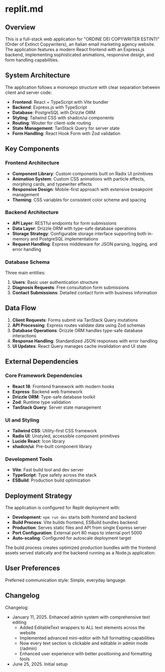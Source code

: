 # replit.md

## Overview

This is a full-stack web application for "ORDINE DEI COPYWRITER ESTINTI" (Order of Extinct Copywriters), an Italian email marketing agency website. The application features a modern React frontend with an Express.js backend, implementing sophisticated animations, responsive design, and form handling capabilities.

## System Architecture

The application follows a monorepo structure with clear separation between client and server code:

- **Frontend**: React + TypeScript with Vite bundler
- **Backend**: Express.js with TypeScript 
- **Database**: PostgreSQL with Drizzle ORM
- **Styling**: Tailwind CSS with shadcn/ui components
- **Routing**: Wouter for client-side routing
- **State Management**: TanStack Query for server state
- **Form Handling**: React Hook Form with Zod validation

## Key Components

### Frontend Architecture
- **Component Library**: Custom components built on Radix UI primitives
- **Animation System**: Custom CSS animations with particle effects, morphing cards, and typewriter effects
- **Responsive Design**: Mobile-first approach with extensive breakpoint management
- **Theming**: CSS variables for consistent color scheme and spacing

### Backend Architecture
- **API Layer**: RESTful endpoints for form submissions
- **Data Layer**: Drizzle ORM with type-safe database operations
- **Storage Strategy**: Configurable storage interface supporting both in-memory and PostgreSQL implementations
- **Request Handling**: Express middleware for JSON parsing, logging, and error handling

### Database Schema
Three main entities:
1. **Users**: Basic user authentication structure
2. **Diagnosis Requests**: Free consultation form submissions
3. **Contact Submissions**: Detailed contact form with business information

## Data Flow

1. **Client Requests**: Forms submit via TanStack Query mutations
2. **API Processing**: Express routes validate data using Zod schemas
3. **Database Operations**: Drizzle ORM handles type-safe database interactions
4. **Response Handling**: Standardized JSON responses with error handling
5. **UI Updates**: React Query manages cache invalidation and UI state

## External Dependencies

### Core Framework Dependencies
- **React 18**: Frontend framework with modern hooks
- **Express**: Backend web framework
- **Drizzle ORM**: Type-safe database toolkit
- **Zod**: Runtime type validation
- **TanStack Query**: Server state management

### UI and Styling
- **Tailwind CSS**: Utility-first CSS framework
- **Radix UI**: Unstyled, accessible component primitives
- **Lucide React**: Icon library
- **shadcn/ui**: Pre-built component library

### Development Tools
- **Vite**: Fast build tool and dev server
- **TypeScript**: Type safety across the stack
- **ESBuild**: Production build optimization

## Deployment Strategy

The application is configured for Replit deployment with:

- **Development**: `npm run dev` starts both frontend and backend
- **Build Process**: Vite builds frontend, ESBuild bundles backend
- **Production**: Serves static files and API from single Express server
- **Port Configuration**: External port 80 maps to internal port 5000
- **Auto-scaling**: Configured for autoscale deployment target

The build process creates optimized production bundles with the frontend assets served statically and the backend running as a Node.js application.

## User Preferences

Preferred communication style: Simple, everyday language.

## Changelog

Changelog:
- January 11, 2025. Enhanced admin system with comprehensive text editing
  - Added EditableText wrappers to ALL text elements across the website
  - Implemented advanced mini-editor with full formatting capabilities
  - Now every text section is clickable and editable in admin mode (/admin)
  - Enhanced user experience with better positioning and formatting tools
- June 25, 2025. Initial setup